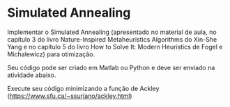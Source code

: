 # Simulated Annealing

Implementar o Simulated Annealing (apresentado no material de aula, no capítulo 3 do livro Nature-Inspired Metaheuristics Algorithms do Xin-She Yang e no capítulo 5 do livro How to Solve It: Modern Heuristics de Fogel e Michalewicz) para otimização.

Seu código pode ser criado em Matlab ou Python e deve ser enviado na atividade abaixo.

Execute seu código minimizando a função de Ackley (https://www.sfu.ca/~ssurjano/ackley.html)